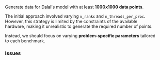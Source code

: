 Generate data for Dalal's model with at least **1000x1000 data points**.

The initial approach involved varying `n_ranks` and `n_threads_per_proc`. However, this strategy is limited by the constraints of the available hardware, making it unrealistic to generate the required number of points.

Instead, we should focus on varying **problem-specific parameters** tailored to each benchmark.


### Issues
